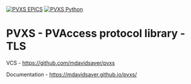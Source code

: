[![PVXS EPICS](https://github.com/george-mcintyre/pvxs/actions/workflows/ci-scripts-build.yml/badge.svg)](https://github.com/george-mcintyre/pvxs/actions/workflows/ci-scripts-build.yml)
[![PVXS Python](https://github.com/george-mcintyre/pvxs/actions/workflows/python.yml/badge.svg?branch=master)](https://github.com/george-mcintyre/pvxs/actions/workflows/python.yml)

PVXS - PVAccess protocol library - TLS
================================

VCS - https://github.com/mdavidsaver/pvxs

Documentation - https://mdavidsaver.github.io/pvxs/
